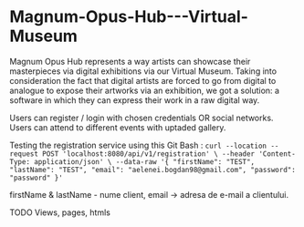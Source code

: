 # Magnum-Opus-Hub---Virtual-Museum

Magnum Opus Hub represents a way artists can showcase their masterpieces via digital exhibitions via our Virtual Museum. Taking into consideration the fact that digital artists are forced to go from digital to analogue to expose their artworks via an exhibition, we got a solution: a software in which they can express their work in a raw digital way.

Users can register / login with chosen credentials OR social networks. Users can attend to different events with uptaded gallery.

Testing the registration service using this Git Bash : 
`curl --location --request POST 'localhost:8080/api/v1/registration' \
--header 'Content-Type: application/json' \
--data-raw '{
    "firstName": "TEST",
    "lastName": "TEST",
    "email": "aelenei.bogdan98@gmail.com",
    "password": "password"
}'`

firstName & lastName - nume client, email -> adresa de e-mail a clientului.


TODO Views, pages, htmls
